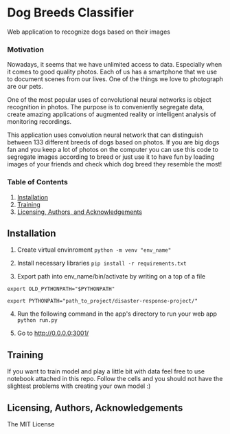 # Dog Breeds Classifier
Web application to recognize dogs based on their images

### Motivation
Nowadays, it seems that we have unlimited access to data. Especially when it comes to good quality photos. Each of us has a smartphone that we use to document scenes from our lives. One of the things we love to photograph are our pets.

One of the most popular uses of convolutional neural networks is object recognition in photos. The purpose is to conveniently segregate data, create amazing applications of augmented reality or intelligent analysis of monitoring recordings.

This application uses convolution neural network that can distinguish between 133 different breeds of dogs based on photos.
If you are big dogs fan and you keep a lot of photos on the computer you can use this code to segregate images according to breed or just use it to have fun by loading images of your friends and check which dog breed they resemble the most!


### Table of Contents

1. [Installation](#installation)
2. [Training](#training)
3. [Licensing, Authors, and Acknowledgements](#licensing)

## Installation <a name="installation"></a>

1. Create virtual envinroment 
`python -m venv "env_name"`

2. Install necessary libraries
`pip install -r requirements.txt`

3. Export path into env_name/bin/activate by writing on a top of a file

`export OLD_PYTHONPATH="$PYTHONPATH"`

`export PYTHONPATH="path_to_project/disaster-response-project/"`

4. Run the following command in the app's directory to run your web app
    `python run.py`

5. Go to http://0.0.0.0:3001/

## Training<a name="training"></a>
If you want to train model and play a little bit with data feel free to use notebook
attached in this repo. Follow the cells and you should not have the slightest problems with creating your own model :)

## Licensing, Authors, Acknowledgements<a name="licensing"></a>
The MIT License
